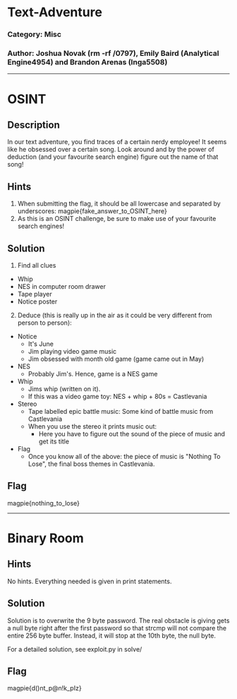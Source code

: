 # Text-Adventure
### Category: Misc
### Author: Joshua Novak (rm -rf /0797), Emily Baird (Analytical Engine4954) and Brandon Arenas (Inga5508)

---

# OSINT
## Description
In our text adventure, you find traces of a certain nerdy employee! It seems like he obsessed over a certain song. Look around and by the power of deduction (and your favourite search engine) figure out the name of that song!

## Hints
1. When submitting the flag, it should be all lowercase and separated by underscores: magpie{fake_answer_to_OSINT_here}
2. As this is an OSINT challenge, be sure to make use of your favourite search engines!

## Solution
1. Find all clues
  - Whip
  - NES in computer room drawer
  - Tape player
  - Notice poster
2. Deduce (this is really up in the air as it could be very different from person to person):
  - Notice
    - It's June
    - Jim playing video game music
    - Jim obsessed with month old game (game came out in May)
  - NES
    - Probably Jim's. Hence, game is a NES game
  - Whip
    - Jims whip (written on it).
    - If this was a video game toy: NES + whip + 80s = Castlevania
  - Stereo
    - Tape labelled epic battle music: Some kind of battle music from Castlevania
    - When you use the stereo it prints music out:
      - Here you have to figure out the sound of the piece of music and get its title
  - Flag
    - Once you know all of the above: the piece of music is "Nothing To Lose", the final boss themes in Castlevania.

## Flag
magpie{nothing_to_lose}

---

# Binary Room

## Hints
No hints. Everything needed is given in print statements.

## Solution
Solution is to overwrite the 9 byte password. The real obstacle is giving gets a null byte right after the first password so that strcmp will not compare the entire 256 byte buffer. Instead, it will stop at the 10th byte, the null byte. 

For a detailed solution, see exploit.py in solve/

## Flag
magpie{d()nt_p@n!k_pIz}
